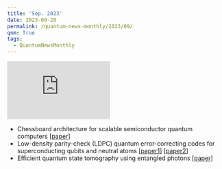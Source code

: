 ```yaml
---
title: 'Sep. 2023'
date: 2023-09-20
permalink: /quantum-news-monthly/2023/09/
qnm: True
tags:
  - QuantumNewsMonthly
---
```


<iframe width="240" height="135" src="https://www.youtube.com/embed/wGXzLKNzEbI?si=VsPzu03YJn8Xg4FM" title="YouTube video player" frameborder="0" allow="accelerometer; autoplay; clipboard-write; encrypted-media; gyroscope; picture-in-picture; web-share" allowfullscreen></iframe>

- Chessboard architecture for scalable semiconductor quantum computers [[paper](https://www.nature.com/articles/s41565-023-01491-3)]
- Low-density parity-check (LDPC) quantum error-correcting codes for superconducting qubits and neutral atoms [[paper1](https://arxiv.org/abs/2308.07915)] [[paper2](https://arxiv.org/abs/2308.08648)]
- Efficient quantum state tomography using entangled photons [[paper](https://www.nature.com/articles/s41566-023-01272-3)]